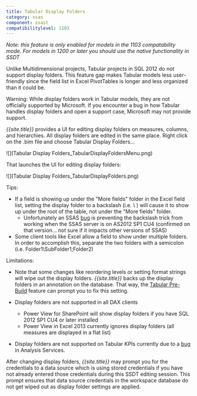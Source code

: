 ```yaml
---
title: Tabular Display Folders
category: ssas
component: ssast
compatibilitylevel: 1103
---
```

*Note: this feature is only enabled for models in the 1103 compatability mode. For models in 1200 or later you should use the native functionality in SSDT*

Unlike Multidimensional projects, Tabular projects in SQL 2012 do not support display folders. This feature gap makes Tabular models less user-friendly since the field list in Excel PivotTables is longer and less organized than it could be.

Warning: While display folders work in Tabular models, they are not officially supported by Microsoft. If you encounter a bug in how Tabular handles display folders and open a support case, Microsoft may not provide support.

*{{site.title}}* provides a UI for editing display folders on measures, columns, and hierarchies. All display folders are edited in the same place. Right click on the .bim file and choose Tabular Display Folders...

![](Tabular Display Folders_TabularDisplayFoldersMenu.png)

That launches the UI for editing display folders:

![](Tabular Display Folders_TabularDisplayFolders.png)

Tips:

* If a field is showing up under the "More fields" folder in the Excel field list, setting the display folder to a backslash (i.e. \ ) will cause it to show up under the root of the table, not under the "More fields" folder.
	* Unfortunately an SSAS [bug](https://connect.microsoft.com/SQLServer/feedback/details/792403/attributehierarchydisplayfolder-of-backslash-lost-on-xmla-alter) is preventing the backslash trick from working when the SSAS server is on AS2012 SP1 CU4 (confirmed on that version... not sure if it impacts other versions of SSAS)
* Some client tools like Excel allow a field to show under multiple folders. In order to accomplish this, separate the two folders with a semicolon (i.e. Folder1\SubFolder1;Folder2)


Limitations:

* Note that some changes like reordering levels or setting format strings will wipe out the display folders. *{{site.title}}* backs up the display folders in an annotation on the database. That way, the [Tabular Pre-Build](../TabularPre-Build) feature can prompt you to fix this setting.

* Display folders are not supported in all DAX clients 
	* Power View for SharePoint will show display folders if you have SQL 2012 SP1 CU4 or later installed 
	* Power View in Excel 2013 currently ignores display folders (all measures are displayed in a flat list)

* Display folders are not supported on Tabular KPIs currently due to a [bug](https://connect.microsoft.com/SQLServer/feedback/details/706895/translations-dont-work-for-kpis-created-in-mdx-script) in Analysis Services.


After changing display folders, *{{site.title}}* may prompt you for the credentials to a data source which is using stored credentials if you have not already entered those credentials during this SSDT editing session. This prompt ensures that data source credentials in the workspace database do not get wiped out as display folder settings are applied.